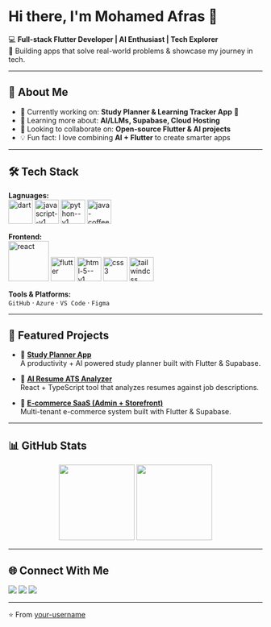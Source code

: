 # Hi there, I'm Mohamed Afras 👋

💻 **Full-stack Flutter Developer | AI Enthusiast | Tech Explorer**  
🚀 Building apps that solve real-world problems & showcase my journey in tech.  

---

## 🚀 About Me
- 🔭 Currently working on: **Study Planner & Learning Tracker App** 📘  
- 🌱 Learning more about: **AI/LLMs, Supabase, Cloud Hosting**  
- 👯 Looking to collaborate on: **Open-source Flutter & AI projects**  
- 💡 Fun fact: I love combining **AI + Flutter** to create smarter apps  

---

## 🛠️ Tech Stack
**Lagnuages:**  
<img width="48" height="48" src="https://img.icons8.com/color/48/dart.png" alt="dart"/>  <img width="48" height="48" src="https://img.icons8.com/color/48/javascript--v1.png" alt="javascript--v1"/> <img width="48" height="48" src="https://img.icons8.com/color/48/python--v1.png" alt="python--v1"/> <img width="48" height="48" src="https://img.icons8.com/color/48/java-coffee-cup-logo--v1.png" alt="java-coffee-cup-logo--v1"/>

**Frontend:**  
<img width="80" height="80" src="https://img.icons8.com/officel/80/react.png" alt="react"/> <img width="48" height="48" src="https://img.icons8.com/color/48/flutter.png" alt="flutter"/> <img width="48" height="48" src="https://img.icons8.com/color/48/html-5--v1.png" alt="html-5--v1"/> <img width="48" height="48" src="https://img.icons8.com/color/48/css3.png" alt="css3"/> <img width="48" height="48" src="https://img.icons8.com/color/48/tailwindcss.png" alt="tailwindcss"/>

**Tools & Platforms:**  
`GitHub` · `Azure` · `VS Code` · `Figma`  

---

## 📌 Featured Projects
- 📘 [**Study Planner App**](https://github.com/your-username/study-planner)  
  A productivity + AI powered study planner built with Flutter & Supabase.  

- 🤖 [**AI Resume ATS Analyzer**](https://github.com/your-username/AI-Resume-Analyzer)  
  React + TypeScript tool that analyzes resumes against job descriptions.  

- 🛒 [**E-commerce SaaS (Admin + Storefront)**](https://github.com/your-username/ecommerce-saas)  
  Multi-tenant e-commerce system built with Flutter & Supabase.  

---

## 📊 GitHub Stats
<p align="center">
  <img src="https://github-readme-stats.vercel.app/api?username=your-username&show_icons=true&theme=tokyonight" height="150" />
  <img src="https://github-readme-stats.vercel.app/api/top-langs/?username=your-username&layout=compact&theme=tokyonight" height="150" />
</p>

---

## 🌐 Connect With Me
<p align="left">
  <a href="https://linkedin.com/in/your-linkedin" target="_blank"><img src="https://img.shields.io/badge/LinkedIn-blue?logo=linkedin&logoColor=white" /></a>
  <a href="mailto:your-email@gmail.com"><img src="https://img.shields.io/badge/Email-red?logo=gmail&logoColor=white" /></a>
  <a href="https://twitter.com/your-twitter" target="_blank"><img src="https://img.shields.io/badge/Twitter-black?logo=twitter&logoColor=white" /></a>
</p>

---

⭐️ From [your-username](https://github.com/your-username)
